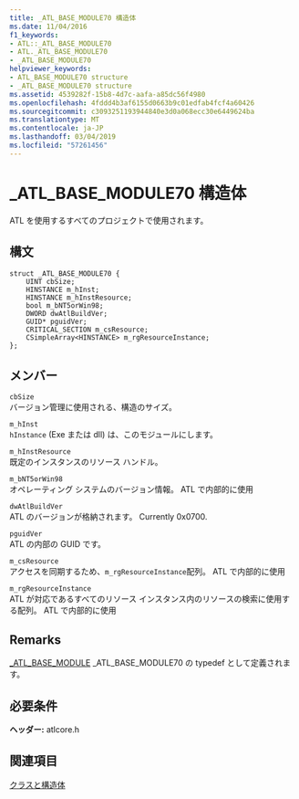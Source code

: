 ```yaml
---
title: _ATL_BASE_MODULE70 構造体
ms.date: 11/04/2016
f1_keywords:
- ATL::_ATL_BASE_MODULE70
- ATL._ATL_BASE_MODULE70
- _ATL_BASE_MODULE70
helpviewer_keywords:
- ATL_BASE_MODULE70 structure
- _ATL_BASE_MODULE70 structure
ms.assetid: 4539282f-15b8-4d7c-aafa-a85dc56f4980
ms.openlocfilehash: 4fddd4b3af6155d0663b9c01edfab4fcf4a60426
ms.sourcegitcommit: c3093251193944840e3d0a068ecc30e6449624ba
ms.translationtype: MT
ms.contentlocale: ja-JP
ms.lasthandoff: 03/04/2019
ms.locfileid: "57261456"
---
```

# <a name="atlbasemodule70-structure"></a>_ATL_BASE_MODULE70 構造体

ATL を使用するすべてのプロジェクトで使用されます。

## <a name="syntax"></a>構文

```
struct _ATL_BASE_MODULE70 {
    UINT cbSize;
    HINSTANCE m_hInst;
    HINSTANCE m_hInstResource;
    bool m_bNT5orWin98;
    DWORD dwAtlBuildVer;
    GUID* pguidVer;
    CRITICAL_SECTION m_csResource;
    CSimpleArray<HINSTANCE> m_rgResourceInstance;
};
```

## <a name="members"></a>メンバー

`cbSize`<br/>
バージョン管理に使用される、構造のサイズ。

`m_hInst`<br/>
`hInstance` (Exe または dll) は、このモジュールにします。

`m_hInstResource`<br/>
既定のインスタンスのリソース ハンドル。

`m_bNT5orWin98`<br/>
オペレーティング システムのバージョン情報。 ATL で内部的に使用

`dwAtlBuildVer`<br/>
ATL のバージョンが格納されます。 Currently 0x0700.

`pguidVer`<br/>
ATL の内部の GUID です。

`m_csResource`<br/>
アクセスを同期するため、`m_rgResourceInstance`配列。 ATL で内部的に使用

`m_rgResourceInstance`<br/>
ATL が対応であるすべてのリソース インスタンス内のリソースの検索に使用する配列。 ATL で内部的に使用

## <a name="remarks"></a>Remarks

[_ATL_BASE_MODULE](atl-typedefs.md#_atl_base_module) _ATL_BASE_MODULE70 の typedef として定義されます。

## <a name="requirements"></a>必要条件

**ヘッダー:** atlcore.h

## <a name="see-also"></a>関連項目

[クラスと構造体](../../atl/reference/atl-classes.md)
